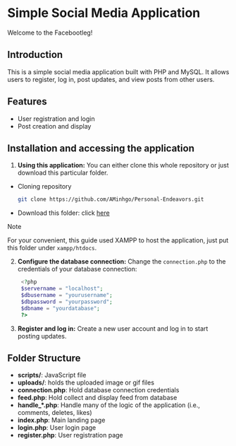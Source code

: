 # Simple Social Media Application

Welcome to the Facebootleg!

## Introduction

This is a simple social media application built with PHP and MySQL. It allows users to register, log in, post updates, and view posts from other users.

## Features

- User registration and login
- Post creation and display

## Installation and accessing the application

1. **Using this application:**
You can either clone this whole repository or just download this particular folder.
- Cloning repository
   ```bash
   git clone https://github.com/AMinhgo/Personal-Endeavors.git
   ```
- Download this folder: click [here](https://download-directory.github.io/?url=https%3A%2F%2Fgithub.com%2FAMinhgo%2FPersonal-Endeavors%2Ftree%2Fmain%2FSimple%2520Social%2520Media%2520website)

>[!Note]
>For your convenient, this guide used XAMPP to host the application, just put this folder under `xampp/htdocs`.

2. **Configure the database connection:**
   Change the `connection.php` to the credentials of your database connection:
   ```php
    <?php
    $servername = "localhost";
    $dbusername = "yourusername";
    $dbpassword = "yourpassword";
    $dbname = "yourdatabase";
    ?>
   ```

3. **Register and log in:**
   Create a new user account and log in to start posting updates.

## Folder Structure

- **scripts/**: JavaScript file
- **uploads/**: holds the uploaded image or gif files
- **connection.php**: Hold database connection credentials
- **feed.php**: Hold collect and display feed from database
- **handle_\*.php**: Handle many of the logic of the application (i.e., comments, deletes, likes)
- **index.php**: Main landing page
- **login.php**: User login page
- **register.php**: User registration page
